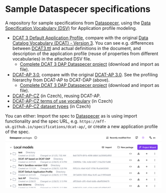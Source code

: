 # Sample Dataspecer specifications
A repository for sample specifications from [Dataspecer](https://dataspecer.com), using the [Data Specification Vocabulary (DSV)](https://w3id.org/dsv#) for Application profile modeling.

- [DCAT 3 Default Application Profile](dcat-dap/), compare with the original [Data Catalog Vocabulary (DCAT) - Version 3](https://www.w3.org/TR/vocab-dcat-3/). You can see e.g. differences between [DCAT3.ttl](https://www.w3.org/ns/dcat3.ttl) and actual definitions in the document, and description of the application profile (reuse of properties from different vocabularies) in the attached DSV file.
  - [Complete DCAT 3 DAP Dataspecer project](dcat-dap/export.zip) (download and import as file).
- [DCAT-AP 3.0](dcat-ap/), compare with the original [DCAT-AP 3.0](https://semiceu.github.io/DCAT-AP/releases/3.0.0/). See the profiling hierarchy from DCAT-AP to DCAT-DAP (above).
  - [Complete DCAT 3 DAP Dataspecer project](dcat-ap/export.zip) (download and import as file).
- [DCAT-AP-CZ](https://ofn.gov.cz/dcat-ap-cz) (in Czech), reusing DCAT-AP.
- [DCAT-AP-CZ terms of use vocabulary](https://ofn.gov.cz/dcat-ap-cz-podmínky-užití/) (in Czech)
- [DCAT-AP-CZ dataset types](https://ofn.gov.cz/dcat-ap-cz-typy-datových-sad-dle-zdroje/) (in Czech)

You can either:
Import the spec to [Dataspecer](https://dataspecer.com) as is using import functionality and the spec URL, e.g. `https://mff-uk.github.io/specifications/dcat-ap/`, or create a new application profile of the spec.
![Dataspecer import](assets/images/ds-import.gif)